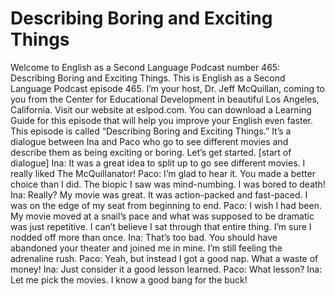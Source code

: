 # Describing Boring and Exciting Things

Welcome to English as a Second Language Podcast number 465: Describing Boring and Exciting Things.  This is English as a Second Language Podcast episode 465.  I’m your host, Dr. Jeff McQuillan, coming to you from the Center for Educational Development in beautiful Los Angeles, California.  Visit our website at eslpod.com.  You can download a Learning Guide for this episode that will help you improve your English even faster.  This episode is called “Describing Boring and Exciting Things.”  It’s a dialogue between Ina and Paco who go to see different movies and describe them as being exciting or boring.  Let’s get started.  [start of dialogue]  Ina:  It was a great idea to split up to go see different movies.  I really liked The McQuillanator!  Paco:  I’m glad to hear it.  You made a better choice than I did.  The biopic I saw was mind-numbing.  I was bored to death!  Ina:  Really?  My movie was great.  It was action-packed and fast-paced.  I was on the edge of my seat from beginning to end.  Paco:  I wish I had been.  My movie moved at a snail’s pace and what was supposed to be dramatic was just repetitive.  I can’t believe I sat through that entire thing.  I’m sure I nodded off more than once.  Ina:  That’s too bad.  You should have abandoned your theater and joined me in mine.  I’m still feeling the adrenaline rush.  Paco:  Yeah, but instead I got a good nap.  What a waste of money!  Ina:  Just consider it a good lesson learned.  Paco:  What lesson?  Ina:  Let me pick the movies.  I know a good bang for the buck! 
